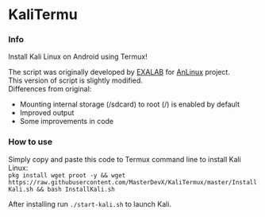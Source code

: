 # KaliTermu
### Info
Install Kali Linux on Android using Termux!

The script was originally developed by <a href="https://github.com/EXALAB">EXALAB</a> for <a href="https://github.com/EXALAB/AnLinux-App">AnLinux</a> project.</br>
This version of script is slightly modified.</br>
Differences from original:
- Mounting internal storage (/sdcard) to root (/) is enabled by default
- Improved output
- Some improvements in code
### How to use
Simply copy and paste this code to Termux command line to install Kali Linux:<br/>
```pkg install wget proot -y && wget https://raw.githubusercontent.com/MasterDevX/KaliTermux/master/InstallKali.sh && bash InstallKali.sh```

After installing run ```./start-kali.sh``` to launch Kali.
